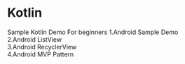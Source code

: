 # Kotlin
Sample Kotlin Demo For beginners
1.Android Sample Demo <br>
2.Android ListView<br>
3.Android RecyclerView<br>
4.Android MVP Pattern<br>

